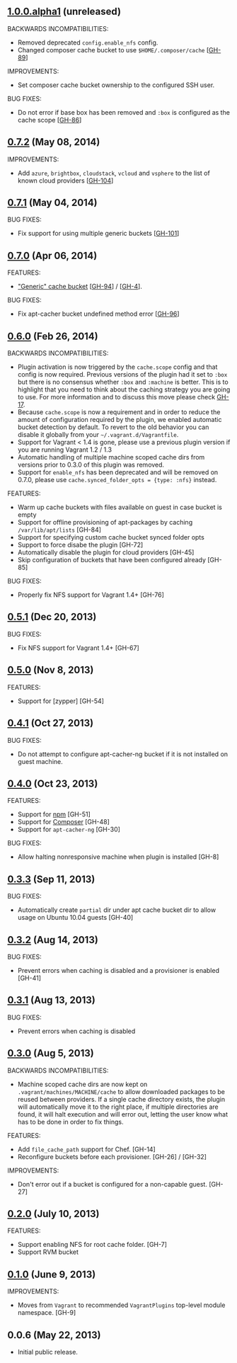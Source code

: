 ## [1.0.0.alpha1](https://github.com/fgrehm/vagrant-cachier/compare/v0.7.2...master) (unreleased)

BACKWARDS INCOMPATIBILITIES:

  - Removed deprecated `config.enable_nfs` config.
  - Changed composer cache bucket to use `$HOME/.composer/cache` [[GH-89]]

IMPROVEMENTS:

  - Set composer cache bucket ownership to the configured SSH user.

BUG FIXES:

  - Do not error if base box has been removed and `:box` is configured as the cache scope [[GH-86]]

[GH-86]: https://github.com/fgrehm/vagrant-cachier/issues/86
[GH-89]: https://github.com/fgrehm/vagrant-cachier/issues/89

## [0.7.2](https://github.com/fgrehm/vagrant-cachier/compare/v0.7.1...v0.7.2) (May 08, 2014)

IMPROVEMENTS:

  - Add `azure`, `brightbox`, `cloudstack`, `vcloud` and `vsphere` to the list
    of known cloud providers [[GH-104]]

[GH-104]: https://github.com/fgrehm/vagrant-cachier/pull/104

## [0.7.1](https://github.com/fgrehm/vagrant-cachier/compare/v0.7.0...v0.7.1) (May 04, 2014)

BUG FIXES:

  - Fix support for using multiple generic buckets [[GH-101]]

[GH-101]: https://github.com/fgrehm/vagrant-cachier/pull/101


## [0.7.0](https://github.com/fgrehm/vagrant-cachier/compare/v0.6.0...v0.7.0) (Apr 06, 2014)

FEATURES:

  - ["Generic" cache bucket](http://fgrehm.viewdocs.io/vagrant-cachier/buckets/generic) [[GH-94]] / [[GH-4]].

BUG FIXES:

  - Fix apt-cacher bucket undefined method error [[GH-96]]

[GH-94]: https://github.com/fgrehm/vagrant-cachier/pull/94
[GH-4]: https://github.com/fgrehm/vagrant-cachier/issues/4
[GH-96]: https://github.com/fgrehm/vagrant-cachier/issues/96

## [0.6.0](https://github.com/fgrehm/vagrant-cachier/compare/v0.5.1...v0.6.0) (Feb 26, 2014)

BACKWARDS INCOMPATIBILITIES:

  - Plugin activation is now triggered by the `cache.scope` config and that config
    is now required. Previous versions of the plugin had it set to `:box` but
    there is no consensus whether `:box` and `:machine` is better. This is to
    highlight that you need to think about the caching strategy you are going
    to use. For more information and to discuss this move please check [GH-17](https://github.com/fgrehm/vagrant-cachier/issues/17).
  - Because `cache.scope` is now a requirement and in order to reduce the amount of
    configuration required by the plugin, we enabled automatic bucket detection by
    default. To revert to the old behavior you can disable it globally from your
    `~/.vagrant.d/Vagrantfile`.
  - Support for Vagrant < 1.4 is gone, please use a previous plugin version if
    you are running Vagrant 1.2 / 1.3
  - Automatic handling of multiple machine scoped cache dirs from versions
    prior to 0.3.0 of this plugin was removed.
  - Support for `enable_nfs` has been deprecated and will be removed on 0.7.0,
    please use `cache.synced_folder_opts = {type: :nfs}` instead.

FEATURES:

  - Warm up cache buckets with files available on guest in case bucket is empty
  - Support for offline provisioning of apt-packages by caching `/var/lib/apt/lists` [GH-84]
  - Support for specifying custom cache bucket synced folder opts
  - Support to force disabe the plugin [GH-72]
  - Automatically disable the plugin for cloud providers [GH-45]
  - Skip configuration of buckets that have been configured already [GH-85]

BUG FIXES:

  - Properly fix NFS support for Vagrant 1.4+ [GH-76]

## [0.5.1](https://github.com/fgrehm/vagrant-cachier/compare/v0.5.0...v0.5.1) (Dec 20, 2013)

BUG FIXES:

  - Fix NFS support for Vagrant 1.4+ [GH-67]

## [0.5.0](https://github.com/fgrehm/vagrant-cachier/compare/v0.4.1...v0.5.0) (Nov 8, 2013)

FEATURES:

  - Support for [zypper] [GH-54]

## [0.4.1](https://github.com/fgrehm/vagrant-cachier/compare/v0.4.0...v0.4.1) (Oct 27, 2013)

BUG FIXES:

  - Do not attempt to configure apt-cacher-ng bucket if it is not installed on guest
    machine.

## [0.4.0](https://github.com/fgrehm/vagrant-cachier/compare/v0.3.3...v0.4.0) (Oct 23, 2013)

FEATURES:

  - Support for [npm](https://npmjs.org/) [GH-51]
  - Support for [Composer](http://getcomposer.org/) [GH-48]
  - Support for `apt-cacher-ng` [GH-30]

BUG FIXES:

  - Allow halting nonresponsive machine when plugin is installed [GH-8]

## [0.3.3](https://github.com/fgrehm/vagrant-cachier/compare/v0.3.2...v0.3.3) (Sep 11, 2013)

BUG FIXES:

  - Automatically create `partial` dir under apt cache bucket dir to allow usage
    on Ubuntu 10.04 guests [GH-40]

## [0.3.2](https://github.com/fgrehm/vagrant-cachier/compare/v0.3.1...v0.3.2) (Aug 14, 2013)

BUG FIXES:

  - Prevent errors when caching is disabled and a provisioner is enabled [GH-41]

## [0.3.1](https://github.com/fgrehm/vagrant-cachier/compare/v0.3.0...v0.3.1) (Aug 13, 2013)

BUG FIXES:

  - Prevent errors when caching is disabled

## [0.3.0](https://github.com/fgrehm/vagrant-cachier/compare/v0.2.0...v0.3.0) (Aug 5, 2013)

BACKWARDS INCOMPATIBILITIES:

  - Machine scoped cache dirs are now kept on `.vagrant/machines/MACHINE/cache`
    to allow downloaded packages to be reused between providers. If a single cache
    directory exists, the plugin will automatically move it to the right place,
    if multiple directories are found, it will halt execution and will error out,
    letting the user know what has to be done in order to fix things.

FEATURES:

  - Add `file_cache_path` support for Chef. [GH-14]
  - Reconfigure buckets before each provisioner. [GH-26] / [GH-32]

IMPROVEMENTS:

  - Don't error out if a bucket is configured for a non-capable guest. [GH-27]

## [0.2.0](https://github.com/fgrehm/vagrant-cachier/compare/v0.1.0...v0.2.0) (July 10, 2013)

FEATURES:

  - Support enabling NFS for root cache folder. [GH-7]
  - Support RVM bucket

## [0.1.0](https://github.com/fgrehm/vagrant-cachier/compare/v0.0.6...v0.1.0) (June 9, 2013)

IMPROVEMENTS:

  - Moves from `Vagrant` to recommended `VagrantPlugins` top-level
    module namespace. [GH-9]

## 0.0.6 (May 22, 2013)

  - Initial public release.
